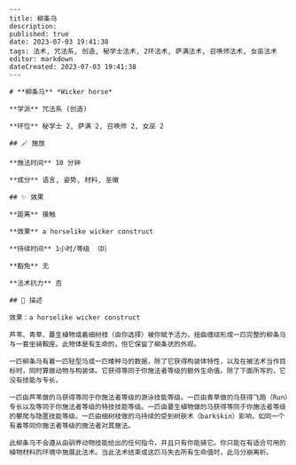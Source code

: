 
    ---
    title: 柳条马
    description: 
    published: true
    date: 2023-07-03 19:41:38
    tags: 法术, 咒法系, 创造, 秘学士法术, 2环法术, 萨满法术, 召唤师法术, 女巫法术
    editor: markdown
    dateCreated: 2023-07-03 19:41:38
    ---

    # **柳条马** *Wicker horse*

    **学派** 咒法系 (创造) 

    **环位** 秘学士 2, 萨满 2, 召唤师 2, 女巫 2

    ## 🪄 施放

    **施法时间** 10 分钟

    **成分** 语言, 姿势, 材料, 圣徽

    ## ✨ 效果  

    **距离** 接触 

    **效果** a horselike wicker construct 

    **持续时间** 1小时/等级 （D） 

    **豁免** 无

    **法术抗力** 否

    ## 📖 描述

    效果：a horselike wicker construct

    芦苇、青草、蔓生植物或着细树枝（由你选择）被你赋予活力，扭曲缠绕形成一匹完整的柳条马与一套坐骑鞍座。此物体是有生命的，但它保留了柳条状的外观。

    一匹柳条马有着一匹轻型马或一匹矮种马的数据，除了它获得构装体特性，以及在被法术当作目标时，同时算做动物与构装体。它获得等同于你施法者等级的额外生命值。除了下面所写的，它没有技能与专长。

    一匹由芦苇做的马获得等同于你施法者等级的游泳技能等级。一匹由青草做的马获得飞跑（Run）专长以及等同于你施法者等级的特技技能等级。一匹由蔓生植物做的马获得等同于你施法者等级的攀爬与隐匿技能等级。一匹由细树枝做的马持续的受到树肤术（barkskin）影响，如同一个有着等同你施法者等级的施法者对其施法。

    此柳条马不会遵从由驯养动物技能给出的任何指令，并且只有你能骑它。你只能在有适合可用的植物材料的环境中施展此法术。当此法术结束或这匹马失去所有生命值时，此马分崩离析。
    